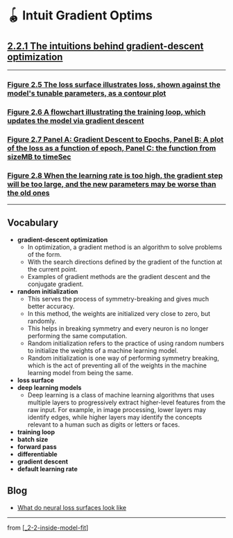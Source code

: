 # 🪀 Intuit Gradient Optims

## [**2.2.1** The intuitions behind gradient-descent optimization](https://livebook.manning.com/book/deep-learning-with-javascript/chapter-2/96)

---

### [**Figure 2.5** The loss surface illustrates loss, shown against the model's tunable parameters, as a contour plot](https://livebook.manning.com/book/deep-learning-with-javascript/chapter-2/ch02fig05)

### [**Figure 2.6** A flowchart illustrating the training loop, which updates the model via gradient descent](https://livebook.manning.com/book/deep-learning-with-javascript/chapter-2/ch02fig06)

### [**Figure 2.7** Panel A: Gradient Descent to Epochs, Panel B: A plot of the loss as a function of epoch, Panel C: the function from sizeMB to timeSec](https://livebook.manning.com/book/deep-learning-with-javascript/chapter-2/ch02fig07)

### [**Figure 2.8** When the learning rate is too high, the gradient step will be too large, and the new parameters may be worse than the old ones](https://livebook.manning.com/book/deep-learning-with-javascript/chapter-2/ch02fig08)

---

## **Vocabulary**

- **gradient-descent optimization**
  - In optimization, a gradient method is an algorithm to solve problems of the form.
  - With the search directions defined by the gradient of the function at the current point.
  - Examples of gradient methods are the gradient descent and the conjugate gradient.
- **random initialization**
  - This serves the process of symmetry-breaking and gives much better accuracy.
  - In this method, the weights are initialized very close to zero, but randomly.
  - This helps in breaking symmetry and every neuron is no longer performing the same computation.
  - Random initialization refers to the practice of using random numbers to initialize the weights of a machine learning model.
  - Random initialization is one way of performing symmetry breaking, which is the act of preventing all of the weights in the machine learning model from being the same.
- **loss surface**
- **deep learning models**
  - Deep learning is a class of machine learning algorithms that uses multiple layers to progressively extract higher-level features from the raw input. For example, in image processing, lower layers may identify edges, while higher layers may identify the concepts relevant to a human such as digits or letters or faces.
- **training loop**
- **batch size**
- **forward pass**
- **differentiable**
- **gradient descent**
- **default learning rate**

## **Blog**

- [What do neural loss surfaces look like](https://www.youtube.com/watch?v=78vq6kgsTa8)

---

from [[_2-2-inside-model-fit]]

[//begin]: # "Autogenerated link references for markdown compatibility"
[_2-2-inside-model-fit]: _2-2-inside-model-fit.md "🪀 Inside Model Fit"
[//end]: # "Autogenerated link references"
